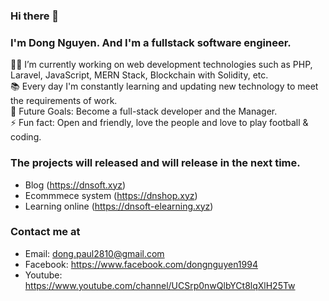 ### Hi there 👋

### I'm Dong Nguyen. And I'm a fullstack software engineer.

👨‍💻 I’m currently working on web development technologies such as PHP, Laravel, JavaScript, MERN Stack, Blockchain with Solidity, etc.<br />
📚 Every day I'm constantly learning and updating new technology to meet the requirements of work.<br />
🎯 Future Goals: Become a full-stack developer and the Manager.<br />
⚡ Fun fact: Open and friendly, love the people and love to play football & coding.<br />

### The projects will released and will release in the next time.
+ Blog (https://dnsoft.xyz)
+ Ecommmece system (https://dnshop.xyz)
+ Learning online (https://dnsoft-elearning.xyz)

### Contact me at
+ Email: dong.paul2810@gmail.com
+ Facebook: https://www.facebook.com/dongnguyen1994
+ Youtube: https://www.youtube.com/channel/UCSrp0nwQlbYCt8lqXlH25Tw
